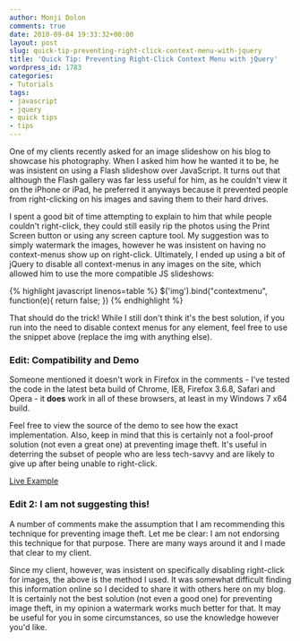 ```yaml
---
author: Monji Dolon
comments: true
date: 2010-09-04 19:33:32+00:00
layout: post
slug: quick-tip-preventing-right-click-context-menu-with-jquery
title: 'Quick Tip: Preventing Right-Click Context Menu with jQuery'
wordpress_id: 1783
categories:
- Tutorials
tags:
- javascript
- jquery
- quick tips
- tips
---
```


One of my clients recently asked for an image slideshow on his blog to showcase his photography.  When I asked him how he wanted it to be, he was insistent on using a Flash slideshow over JavaScript.  It turns out that although the Flash gallery was far less useful for him, as he couldn't view it on the iPhone or iPad, he preferred it anyways because it prevented people from right-clicking on his images and saving them to their hard drives.

I spent a good bit of time attempting to explain to him that while people couldn't right-click, they could still easily rip the photos using the Print Screen button or using any screen capture tool.  My suggestion was to simply watermark the images, however he was insistent on having no context-menus show up on right-click.  Ultimately, I ended up using a bit of jQuery to disable all context-menus in any images on the site, which allowed him to use the more compatible JS slideshows:

{% highlight javascript linenos=table %}
$('img').bind("contextmenu", function(e){ return false; })
{% endhighlight %}

That should do the trick!  While I still don't think it's the best solution, if you run into the need to disable context menus for any element, feel free to use the snippet above (replace the img with anything else).

### Edit: Compatibility and Demo


Someone mentioned it doesn't work in Firefox in the comments - I've tested the code in the latest beta build of Chrome, IE8, Firefox 3.6.8, Safari and Opera - it **does** work in all of these browsers, at least in my Windows 7 x64 build.

Feel free to view the source of the demo to see how the exact implementation.  Also, keep in mind that this is certainly not a fool-proof solution (not even a great one) at preventing image theft.  It's useful in deterring the subset of people who are less tech-savvy and are likely to give up after being unable to right-click.

<div class="download top">
  <a href="http://demos.devgrow.com/nocontext/" class="secondary">Live Example</a>
</div>

### Edit 2: I am not suggesting this!

A number of comments make the assumption that I am recommending this technique for preventing image theft.  Let me be clear: I am not endorsing this technique for that purpose.  There are many ways around it and I made that clear to my client.

Since my client, however, was insistent on specifically disabling right-click for images, the above is the method I used.  It was somewhat difficult finding this information online so I decided to share it with others here on my blog.  It is certainly not the best solution (not even a good one) for preventing image theft, in my opinion a watermark works much better for that.  It may be useful for you in some circumstances, so use the knowledge however you'd like.
